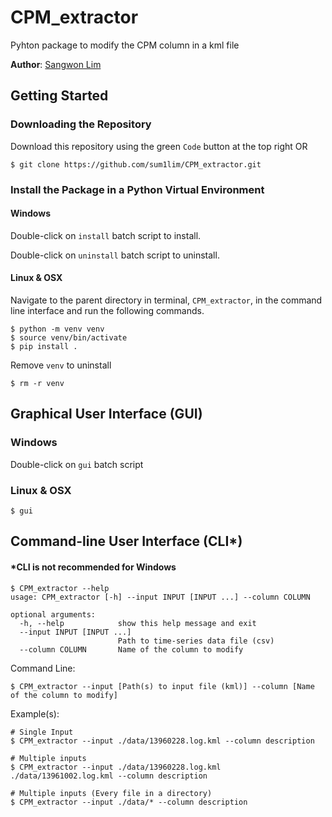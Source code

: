 # CPM_extractor
Pyhton package to modify the CPM column in a kml file

**Author**: [Sangwon Lim](https://github.com/sum1lim)

## Getting Started
### Downloading the Repository
Download this repository using the green `Code` button at the top right 
OR
```
$ git clone https://github.com/sum1lim/CPM_extractor.git
```

### Install the Package in a Python Virtual Environment
#### Windows
Double-click on `install` batch script to install.

Double-click on `uninstall` batch script to uninstall.

#### Linux & OSX
Navigate to the parent directory in terminal, `CPM_extractor`, in the command line interface and run the following commands.
```
$ python -m venv venv
$ source venv/bin/activate
$ pip install .
```
Remove `venv` to uninstall
```
$ rm -r venv
```

## Graphical User Interface (GUI)
### Windows
Double-click on `gui` batch script
### Linux & OSX
```
$ gui
```

## Command-line User Interface (CLI*)
#### *CLI is not recommended for Windows

```
$ CPM_extractor --help                                       
usage: CPM_extractor [-h] --input INPUT [INPUT ...] --column COLUMN

optional arguments:
  -h, --help            show this help message and exit
  --input INPUT [INPUT ...]
                        Path to time-series data file (csv)
  --column COLUMN       Name of the column to modify
```
Command Line:
```
$ CPM_extractor --input [Path(s) to input file (kml)] --column [Name of the column to modify]
```
Example(s):
```
# Single Input
$ CPM_extractor --input ./data/13960228.log.kml --column description

# Multiple inputs
$ CPM_extractor --input ./data/13960228.log.kml ./data/13961002.log.kml --column description

# Multiple inputs (Every file in a directory)
$ CPM_extractor --input ./data/* --column description
```
